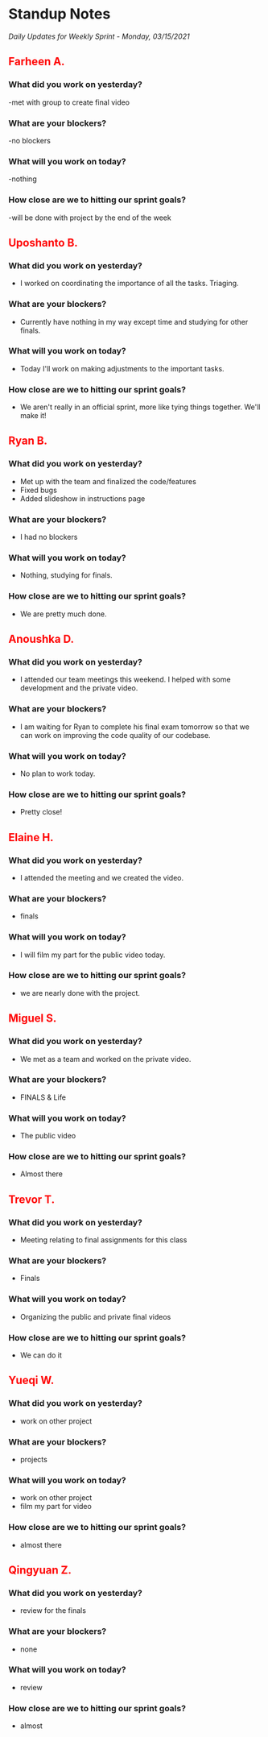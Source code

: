 # Standup Notes

_Daily Updates for Weekly Sprint - Monday, 03/15/2021_

## <span style="color: red;">Farheen A.</span>

### What did you work on yesterday?

-met with group to create final video

### What are your blockers?

-no blockers

### What will you work on today?

-nothing

### How close are we to hitting our sprint goals?

-will be done with project by the end of the week

## <span style="color: red;">Uposhanto B.</span>

### What did you work on yesterday?

- I worked on coordinating the importance of all the tasks. Triaging.

### What are your blockers?

- Currently have nothing in my way except time and studying for other finals.

### What will you work on today?

- Today I'll work on making adjustments to the important tasks.

### How close are we to hitting our sprint goals?

- We aren't really in an official sprint, more like tying things together. We'll make it!

## <span style="color: red;">Ryan B.</span>

### What did you work on yesterday?

- Met up with the team and finalized the code/features
- Fixed bugs
- Added slideshow in instructions page

### What are your blockers?

- I had no blockers

### What will you work on today?

- Nothing, studying for finals.

### How close are we to hitting our sprint goals?

- We are pretty much done.

## <span style="color: red;">Anoushka D.</span>

### What did you work on yesterday?

- I attended our team meetings this weekend. I helped with some development and the private video.

### What are your blockers?

- I am waiting for Ryan to complete his final exam tomorrow so that we can work on improving the code quality of our codebase.

### What will you work on today?

- No plan to work today.

### How close are we to hitting our sprint goals?

- Pretty close!

## <span style="color: red;">Elaine H.</span>

### What did you work on yesterday?

- I attended the meeting and we created the video.

### What are your blockers?

- finals

### What will you work on today?

- I will film my part for the public video today.

### How close are we to hitting our sprint goals?

- we are nearly done with the project.

## <span style="color: red;">Miguel S.</span>

### What did you work on yesterday?

- We met as a team and worked on the private video.

### What are your blockers?

- FINALS & Life

### What will you work on today?

- The public video

### How close are we to hitting our sprint goals?

- Almost there

## <span style="color: red;">Trevor T.</span>

### What did you work on yesterday?

- Meeting relating to final assignments for this class

### What are your blockers?

- Finals

### What will you work on today?

- Organizing the public and private final videos

### How close are we to hitting our sprint goals?

- We can do it

## <span style="color: red;">Yueqi W.</span>

### What did you work on yesterday?

- work on other project

### What are your blockers?

- projects

### What will you work on today?

- work on other project
- film my part for video

### How close are we to hitting our sprint goals?

- almost there

## <span style="color: red;">Qingyuan Z.</span>

### What did you work on yesterday?

- review for the finals

### What are your blockers?

- none

### What will you work on today?
- review

### How close are we to hitting our sprint goals?
- almost

